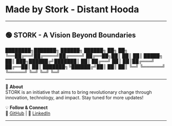 # Made by Stork - Distant Hooda

---

## 🟢 **STORK** - A Vision Beyond Boundaries

████████╗███████╗ ██████╗ ██████╗ ██╗ ██╗ ╚══██╔══╝██╔════╝██╔════╝ ██╔══██╗██║ ██║ ██║ █████╗ ██║ ███╗██████╔╝███████║ ██║ ██╔══╝ ██║ ██║██╔═══╝ ██╔══██║ ██║ ███████╗╚██████╔╝██║ ██║ ██║ ╚═╝ ╚══════╝ ╚═════╝ ╚═╝ ╚═╝ ╚═╝

---

🚀 **About**  
STORK is an initiative that aims to bring revolutionary change through innovation, technology, and impact. Stay tuned for more updates!

💡 **Follow & Connect**  
🔗 [GitHub]([https://github.com/Distant-Hooda](https://github.com/Dishant-Hooda)) | 🔗 [LinkedIn](https://www.linkedin.com/in/dishant-hooda-stork)  

---
